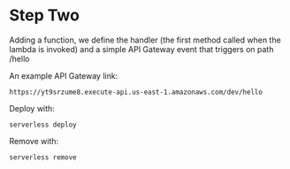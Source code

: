 # Step Two

Adding a function, we define the handler (the first method called when the lambda is invoked) and a simple API Gateway event that triggers on path /hello

An example API Gateway link:

`https://yt9srzume8.execute-api.us-east-1.amazonaws.com/dev/hello`

Deploy with:

`serverless deploy`

Remove with:

`serverless remove`